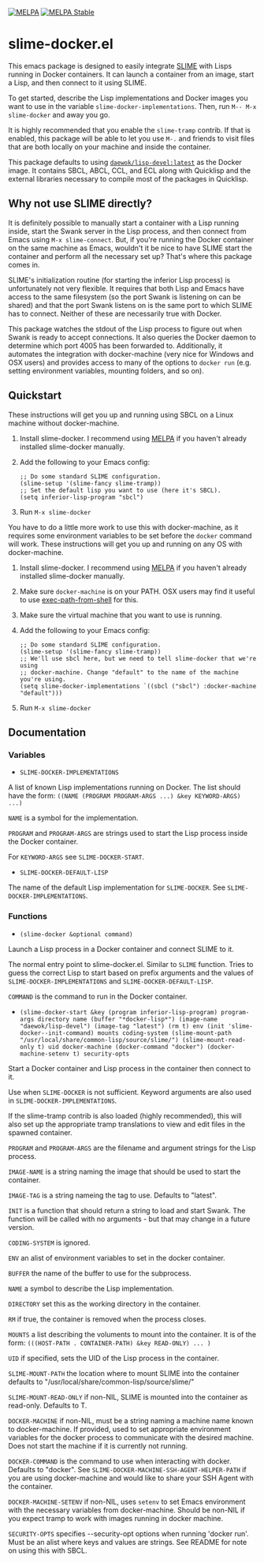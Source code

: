 [![MELPA](http://melpa.org/packages/slime-docker-badge.svg)](http://melpa.org/#/slime-docker) [![MELPA Stable](http://stable.melpa.org/packages/slime-docker-badge.svg)](http://stable.melpa.org/#/slime-docker)
# slime-docker.el #

This emacs package is designed to easily integrate
[SLIME](https://common-lisp.net/project/slime/) with Lisps running in Docker
containers. It can launch a container from an image, start a Lisp, and then
connect to it using SLIME.

To get started, describe the Lisp implementations and Docker images you want to
use in the variable `slime-docker-implementations`. Then, run `M-- M-x slime-docker`
and away you go.

It is highly recommended that you enable the `slime-tramp` contrib. If that is
enabled, this package will be able to let you use `M-.` and friends to visit
files that are both locally on your machine and inside the container.

This package defaults to using
[`daewok/lisp-devel:latest`](https://hub.docker.com/r/daewok/lisp-devel/) as the
Docker image. It contains SBCL, ABCL, CCL, and ECL along with Quicklisp and the
external libraries necessary to compile most of the packages in Quicklisp.

## Why not use SLIME directly? ##

It is definitely possible to manually start a container with a Lisp running
inside, start the Swank server in the Lisp process, and then connect from Emacs
using `M-x slime-connect`. But, if you're running the Docker container on the
same machine as Emacs, wouldn't it be nice to have SLIME start the container and
perform all the necessary set up? That's where this package comes in.

SLIME's initialization routine (for starting the inferior Lisp process) is
unfortunately not very flexible. It requires that both Lisp and Emacs have
access to the same filesystem (so the port Swank is listening on can be shared)
and that the port Swank listens on is the same port to which SLIME has to
connect. Neither of these are necessarily true with Docker.

This package watches the stdout of the Lisp process to figure out when Swank is
ready to accept connections. It also queries the Docker daemon to determine
which port 4005 has been forwarded to. Additionally, it automates the
integration with docker-machine (very nice for Windows and OSX users) and
provides access to many of the options to `docker run` (e.g. setting environment
variables, mounting folders, and so on).

## Quickstart ##

These instructions will get you up and running using SBCL on a Linux machine
without docker-machine.

  1. Install slime-docker. I recommend using
     [MELPA](http://melpa.org/#/getting-started) if you haven't already installed
     slime-docker manually.

  2. Add the following to your Emacs config:

     ```elisp
     ;; Do some standard SLIME configuration.
     (slime-setup '(slime-fancy slime-tramp))
     ;; Set the default lisp you want to use (here it's SBCL).
     (setq inferior-lisp-program "sbcl")
     ```
  3. Run `M-x slime-docker`


You have to do a little more work to use this with docker-machine, as it
requires some environment variables to be set before the `docker` command will
work. These instructions will get you up and running on any OS with
docker-machine.

  1. Install slime-docker. I recommend using
     [MELPA](http://melpa.org/#/getting-started) if you haven't already installed
     slime-docker manually.

  2. Make sure `docker-machine` is on your PATH. OSX users may find it useful to
     use [exec-path-from-shell](https://github.com/purcell/exec-path-from-shell)
     for this.

  3. Make sure the virtual machine that you want to use is running.

  4. Add the following to your Emacs config:

     ```elisp
     ;; Do some standard SLIME configuration.
     (slime-setup '(slime-fancy slime-tramp))
     ;; We'll use sbcl here, but we need to tell slime-docker that we're using
     ;; docker-machine. Change "default" to the name of the machine you're using.
     (setq slime-docker-implementations `((sbcl ("sbcl") :docker-machine "default")))
     ```
  5. Run `M-x slime-docker`

## Documentation ##

### Variables ###

+ `SLIME-DOCKER-IMPLEMENTATIONS`

A list of known Lisp implementations running on Docker.  The list should have
the form: `((NAME (PROGRAM PROGRAM-ARGS ...) &key KEYWORD-ARGS) ...)`

`NAME` is a symbol for the implementation.

`PROGRAM` and `PROGRAM-ARGS` are strings used to start the Lisp process inside
the Docker container.

For `KEYWORD-ARGS` see `SLIME-DOCKER-START`.

+ `SLIME-DOCKER-DEFAULT-LISP`

The name of the default Lisp implementation for `SLIME-DOCKER`.  See
`SLIME-DOCKER-IMPLEMENTATIONS`.

### Functions ###

+ `(slime-docker &optional command)`

Launch a Lisp process in a Docker container and connect SLIME to it.

The normal entry point to slime-docker.el. Similar to `SLIME` function. Tries to
guess the correct Lisp to start based on prefix arguments and the values of
`SLIME-DOCKER-IMPLEMENTATIONS` and `SLIME-DOCKER-DEFAULT-LISP`.

`COMMAND` is the command to run in the Docker container.

+ `(slime-docker-start &key (program inferior-lisp-program) program-args directory name (buffer "*docker-lisp*") (image-name "daewok/lisp-devel") (image-tag "latest") (rm t) env (init 'slime-docker--init-command) mounts coding-system (slime-mount-path "/usr/local/share/common-lisp/source/slime/") (slime-mount-read-only t) uid docker-machine (docker-command "docker") (docker-machine-setenv t) security-opts`

Start a Docker container and Lisp process in the container then connect to it.

Use when `SLIME-DOCKER` is not sufficient. Keyword arguments are also used in
`SLIME-DOCKER-IMPLEMENTATIONS`.

If the slime-tramp contrib is also loaded (highly recommended), this will also
set up the appropriate tramp translations to view and edit files in the spawned
container.

`PROGRAM` and `PROGRAM-ARGS` are the filename and argument strings for the Lisp
process.

`IMAGE-NAME` is a string naming the image that should be used to start the
container.

`IMAGE-TAG` is a string nameing the tag to use. Defaults to "latest".

`INIT` is a function that should return a string to load and start Swank. The
function will be called with no arguments - but that may change in a future
version.

`CODING-SYSTEM` is ignored.

`ENV` an alist of environment variables to set in the docker container.

`BUFFER` the name of the buffer to use for the subprocess.

`NAME` a symbol to describe the Lisp implementation.

`DIRECTORY` set this as the working directory in the container.

`RM` if true, the container is removed when the process closes.

`MOUNTS` a list describing the voluments to mount into the container. It is of
the form: `(((HOST-PATH . CONTAINER-PATH) &key READ-ONLY) ... )`

`UID` if specified, sets the UID of the Lisp process in the container.

`SLIME-MOUNT-PATH` the location where to mount SLIME into the container defaults
to "/usr/local/share/common-lisp/source/slime/"

`SLIME-MOUNT-READ-ONLY` if non-NIL, SLIME is mounted into the container as
read-only. Defaults to T.

`DOCKER-MACHINE` if non-NIL, must be a string naming a machine name known to
docker-machine. If provided, used to set appropriate environment variables for
the docker process to communicate with the desired machine. Does not start the
machine if it is currently not running.

`DOCKER-COMMAND` is the command to use when interacting with docker. Defaults to
"docker". See `SLIME-DOCKER-MACHINE-SSH-AGENT-HELPER-PATH` if you are using
docker-machine and would like to share your SSH Agent with the container.

`DOCKER-MACHINE-SETENV` if non-NIL, uses `setenv` to set Emacs environment with
the necessary variables from docker-machine. Should be non-NIL if you expect
tramp to work with images running in docker machine.

`SECURITY-OPTS` specifies --security-opt options when running 'docker run'. Must
be an alist where keys and values are strings. See README for note on using this
with SBCL.

